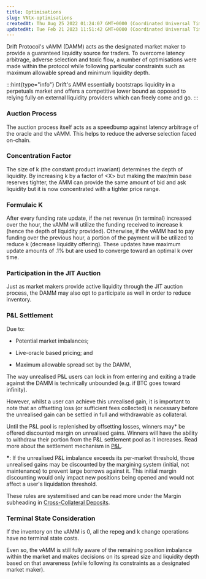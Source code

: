 ```yaml
---
title: Optimisations
slug: VNtx-optimisations
createdAt: Thu Aug 25 2022 01:24:07 GMT+0000 (Coordinated Universal Time)
updatedAt: Tue Feb 21 2023 11:51:42 GMT+0000 (Coordinated Universal Time)
---
```


Drift Protocol's vAMM (DAMM) acts as the designated market maker to provide a guaranteed liquidity source for traders. To overcome latency arbitrage, adverse selection and toxic flow, a number of optimisations were made within the protocol while following particular constraints such as maximum allowable spread and minimum liquidity depth.&#x20;

:::hint{type="info"}
Drift's AMM essentially bootstraps liquidity in a perpetuals market and offers a competitive lower bound as opposed to relying fully on external liquidity providers which can freely come and go.
:::

### Auction Process

The auction process itself acts as a speedbump against latency arbitrage of the oracle and the vAMM. This helps to reduce the adverse selection faced on-chain.&#x20;

### Concentration Factor

The size of k (the constant product invariant) determines the depth of liquidity. By increasing k by a factor of \<X> but making the max/min base reserves tighter, the AMM can provide the same amount of bid and ask liquidity but it is now concentrated with a tighter price range.

### Formulaic K

After every funding rate update, if the net revenue (in terminal) increased over the hour, the vAMM will utilize the funding received to increase k (hence the depth of liquidity provided). Otherwise, if the vAMM had to pay funding over the previous hour, a portion of the payment will be utilized to reduce k (decrease liquidity offering). These updates have maximum update amounts of .1% but are used to converge toward an optimal k over time.

### Participation in the JIT Auction

Just as market makers provide active liquidity through the JIT auction process, the DAMM may also opt to participate as well in order to reduce inventory.&#x20;

### P\&L Settlement

Due to:&#x20;

*   Potential market imbalances;

*   Live-oracle based pricing; and&#x20;

*   Maximum allowable spread set by the DAMM,&#x20;

The way unrealised P\&L users can lock in from entering and exiting a trade against the DAMM is technically unbounded (e.g. if BTC goes toward infinity). 

However, whilst a user can achieve this unrealised gain, it is important to note that an offsetting loss (or sufficient fees collected) is necessary before the unrealised gain can be settled in full and withdrawable as collateral.

Until the P\&L pool is replenished by offsetting losses, winners may\* be offered discounted margin on unrealised gains. Winners will have the ability to withdraw their portion from the P\&L settlement pool as it increases. Read more about the settlement mechanism in [P\&L](<../P&L/0 P_L>).&#x20;

**\***: If the unrealised P\&L imbalance exceeds its per-market threshold, those unrealised gains may be discounted by the margining system (initial, not maintenance) to prevent large borrows against it. This initial margin discounting would only impact new positions being opened and would not affect a user's liquidation threshold.

These rules are systemitised and can be read more under the Margin subheading in [Cross-Collateral Deposits](<../Getting Started/4 Cross-Collateral Deposits>).&#x20;

### Terminal State Consideration

If the inventory on the vAMM is 0, all the repeg and k change operations have no terminal state costs.&#x20;

Even so, the vAMM is still fully aware of the remaining position imbalance within the market and makes decisions on its spread size and liquidity depth based on that awareness (while following its constraints as a designated market maker).&#x20;

